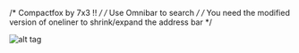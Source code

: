 /* Compactfox by 7x3 !! */
/* Use Omnibar to search */
/* You need the modified version of oneliner to shrink/expand the address bar */

![alt tag](http://i.imgur.com/xRjCBTs.jpg)